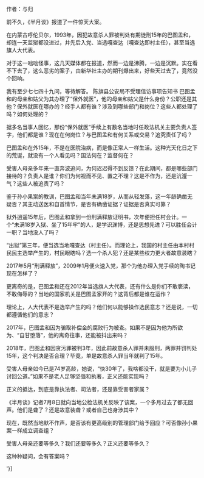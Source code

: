 作者：与归

前不久，《半月谈》报道了一件惊天大案。

在内蒙古呼伦贝尔，1993年，因犯故意杀人罪被判处有期徒刑15年的巴图孟和，却连一天监狱都没进过，并先后入党、当选嘎查达（嘎查达即村主任），甚至当选旗人大代表。

对于这一咄咄怪事，这几天媒体都在报道，然而一边是沸腾，一边是沉默。实在看不下去了，这么恶劣的案子，由新华社主办的期刊爆出来，好些天过去了，竟然没个回响。

我有至少七七四十九问，等待解答。 陈旗县公安局不受理信访事项告知书 巴图孟和的母亲和姑父为其办理了“保外就医”，他的母亲和姑父是什么身份？公职还是其他？保外就医在哪办的？经手人都有谁？涉及到哪些部门和岗位？这些人都处理了吗？如何处理的？

据多名当事人回忆，那份“保外就医”手续上有数名当地时任政法机关主要负责人签字，他们都是谁？现在在何岗位？与巴图孟和有何关系或交易？追究责任了吗？

巴图孟和在外15年，不是在医院治病，而是像正常人一样生活。这种光天化日之下的荒诞，就没有一个人看见吗？国法何在？监督何在？

受害人母亲多年来一直奔波追问，为何迟迟得不到反馈？在此期间，都是哪些部门接待的？负责人是谁？你们为何视而不见、置之不理？这是不作为，还是沆瀣一气？这些人被追责了吗？

鉴于孙小果案的教训，巴图孟和当年未满18岁，从而从轻发落，这一年龄确凿无疑否？其主动送医和自首情节，是否有确凿证据？证据是否真实可靠？

狱外逍遥15年后，巴图孟和拿到一份刑满释放证明书，次年便担任村会计。一个“未满18岁入狱、坐了15年牢”的人，是学识渊博，还是思想先进？可以胜任会计一职？当地没人了吗？

“出狱”第三年，便当选当地嘎查达（村主任）。而理论上，我国的村主任由本村村民民主选举产生的，村民眼瞎吗？选一个杀人犯？还是某些权力更大者故意装瞎？

2017年5月“刑满释放”，2009年1月便火速入党，那个为他办理入党手续的陶书记现在怎样了？

更离奇的是，巴图孟和还在2012年当选旗人大代表，还有什么是你们不敢亵渎，不敢侮辱的？当地的国家机关是巴图孟家开的？这背后都是谁在运作？

理论上，人大代表不是选举产生的吗？他们何以能够操作选民意志？还是说，一切都遵循他们的意志？

2017年，巴图孟和因为骗取补偿金的腐败行为被查。如果不是因为他为所欲为、“自甘堕落”，他的离奇往事，还能被抖出来吗？

2018年，巴图孟和因贪污罪被判3年，因此前故意杀人罪并未服刑，两罪并罚判处15年，这个判决是否合理？毕竟，单是故意杀人罪当年就判了15年。

受害人母亲如今已是74岁高龄，她说，“快30年了，我啥都没干，就是要为小儿子讨回公道。”如果不是老人足够坚强和执著，正义还能实现吗？

正义的抵达，到底是靠执法者、司法者，还是靠受害者家属？

《半月谈》记者7月8日就向当地公检法机关反映了该案，一个多月过去了都无回声。他们是聋了？还是故意装聋？或者自己也身涉其中？

现在，既然当地默不作声，是否该有更高级别的管理部门给予回应？可否像孙小果案一样成立调查组？

受害人母亲还要等多久？我们还要等多久？正义还要等多久？

这种种疑问，会有答案吗？

'}]